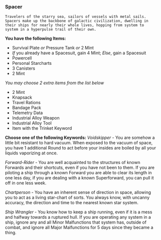 ### Spacer
	Travelers of the starry sea, sailors of vessels with metal sails. Spacers make up the backbone of galactic civilization, dwelling in their ships for nearly their whole lives, hopping from system to system in a hyperpulse trail of their own.

__You have the following Items:__
- Survival Plate *or* Pressure Tank *or* 2 Mint
- *If* you already have a Spacesuit, gain 4 Mint; *Else*, gain a Spacesuit
- Powercell
- Personal Starcharts
- 3 Canisters
- 2 Mint

_You may choose 2 extra items from the list below_
- 2 Mint
- Knapsack
- Travel Rations
- Bandage Pack
- Telemetry Data
- Industrial Alloy Weapon
- Industrial Alloy Tool
- Item with the Trinket Keyword


__Choose one of the following Keywords:__
*Voidskipper* - You are somehow a little bit resistant to hard vacuum. When exposed to the vacuum of space, you have 1 additional Round to act before your insides are boiled by all your liquids vaporizing at once.

*Forward-Rider* - You are well acquainted to the structures of known Forwards and their shortcuts, even if you have not been to them. If you are piloting a ship through a known Forward you are able to clear its length in one less day, if you are dealing with a known Superforward, you can pull it off in one less week.

*Chartperson* - You have an inherent sense of direction in space, allowing you to act as a living star-chart of sorts. You always know, with uncanny accuracy, the direction and time to the nearest known star system.

*Ship Wrangler* - You know how to keep a ship running, even if it is a mess and halfway towards a ruptured hull. If you are operating any system in a ship, ignore any and all Minor Malfunctions that system has, outside of combat, and ignore all Major Malfunctions for 5 days since they became a thing.